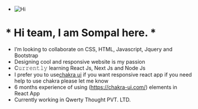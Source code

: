 
- ![Hi](https://user-images.githubusercontent.com/96425978/181788422-c5a20bfd-e243-496e-8b90-50ac9e9479f7.gif) 
# * Hi team, I am Sompal here. *
- I’m looking to collaborate on CSS, HTML, Javascript, Jquery and Bootstrap
- Designing cool and responsive website is my passion
- C𝚞𝚛𝚛𝚎𝚗𝚝𝚕𝚢 learning React Js, Next Js and Node Js
- I prefer you to use[chakra ui](https://chakra-ui.com/) if you want responsive react app if you need help to use chakra please let me know
- 6 months experience of using (https://chakra-ui.com/) elements in React App
- Currently working in Qwerty Thought PVT. LTD.
<!--- 
Sompal4549/Sompal4549 is a ✨ special ✨ repository because its `README.md` (this file) appears on your GitHub profile.
You can click the Preview link to take a look at your changes.
--->
